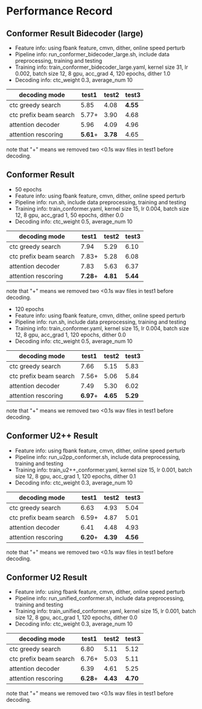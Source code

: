# Performance Record

## Conformer Result Bidecoder (large)
* Feature info: using fbank feature, cmvn, dither, online speed perturb
* Pipeline info: run_conformer_bidecoder_large.sh, include data preprocessing, training and testing
* Training info: train_conformer_bidecoder_large.yaml, kernel size 31, lr 0.002, batch size 12, 8 gpu, acc_grad 4, 120 epochs, dither 1.0
* Decoding info: ctc_weight 0.3, average_num 10


| decoding mode                    | test1      | test2      | test3      |
|----------------------------------|------------|------------|------------|
| ctc greedy search                | 5.85       | 4.08       | **4.55**   |
| ctc prefix beam search           | 5.77+      | 3.90       | 4.68       |
| attention decoder                | 5.96       | 4.09       | 4.96       |
| attention rescoring              | **5.61**+  | **3.78**   | 4.65       |

note that "+" means we removed two <0.1s wav files in test1 before decoding.



## Conformer Result


* 50 epochs
* Feature info: using fbank feature, cmvn, dither, online speed perturb
* Pipeline info: run.sh, include data preprocessing, training and testing
* Training info: train_conformer.yaml, kernel size 15, lr 0.004, batch size 12, 8 gpu, acc_grad 1, 50 epochs, dither 0.0
* Decoding info: ctc_weight 0.5, average_num 10


| decoding mode                    | test1      | test2      | test3      |
|----------------------------------|------------|------------|------------|
| ctc greedy search                | 7.94       | 5.29       | 6.10       |
| ctc prefix beam search           | 7.83+      | 5.28       | 6.08       |
| attention decoder                | 7.83       | 5.63       | 6.37       |
| attention rescoring              | **7.28**+  | **4.81**   | **5.44**   |

note that "+" means we removed two <0.1s wav files in test1 before decoding.


* 120 epochs
* Feature info: using fbank feature, cmvn, dither, online speed perturb
* Pipeline info: run.sh, include data preprocessing, training and testing
* Training info: train_conformer.yaml, kernel size 15, lr 0.004, batch size 12, 8 gpu, acc_grad 1, 120 epochs, dither 0.0
* Decoding info: ctc_weight 0.5, average_num 10


| decoding mode                    | test1      | test2      | test3      |
|----------------------------------|------------|------------|------------|
| ctc greedy search                | 7.66       | 5.15       | 5.83       |
| ctc prefix beam search           | 7.56+      | 5.06       | 5.84       |
| attention decoder                | 7.49       | 5.30       | 6.02       |
| attention rescoring              | **6.97**+  | **4.65**   | **5.29**   |

note that "+" means we removed two <0.1s wav files in test1 before decoding.




## Conformer U2++ Result

* Feature info: using fbank feature, cmvn, dither, online speed perturb
* Pipeline info: run_u2pp_conformer.sh, include data preprocessing, training and testing
* Training info: train_u2++_conformer.yaml, kernel size 15, lr 0.001, batch size 12, 8 gpu, acc_grad 1, 120 epochs, dither 0.1
* Decoding info: ctc_weight 0.3, average_num 10


| decoding mode                    | test1      | test2      | test3      |
|----------------------------------|------------|------------|------------|
| ctc greedy search                | 6.63       | 4.93       | 5.04       |
| ctc prefix beam search           | 6.59+      | 4.87       | 5.01       |
| attention decoder                | 6.41       | 4.48       | 4.93       |
| attention rescoring              | **6.20**+  | **4.39**   | **4.56**   |

note that "+" means we removed two <0.1s wav files in test1 before decoding.



## Conformer U2 Result


* Feature info: using fbank feature, cmvn, dither, online speed perturb
* Pipeline info: run_unified_conformer.sh, include data preprocessing, training and testing
* Training info: train_unified_conformer.yaml, kernel size 15, lr 0.001, batch size 12, 8 gpu, acc_grad 1, 120 epochs, dither 0.0
* Decoding info: ctc_weight 0.3, average_num 10


| decoding mode                    | test1      | test2      | test3      |
|----------------------------------|------------|------------|------------|
| ctc greedy search                | 6.80       | 5.11       | 5.12       |
| ctc prefix beam search           | 6.76+      | 5.03       | 5.11       |
| attention decoder                | 6.39       | 4.61       | 5.25       |
| attention rescoring              | **6.28**+  | **4.43**   | **4.70**   |

note that "+" means we removed two <0.1s wav files in test1 before decoding.

